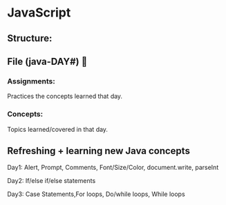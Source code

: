 # JavaScript
<h2>Structure:</h2>
<h2>File (java-DAY#) 📂</h2>
<h3>Assignments:</h3><p> Practices the concepts learned that day. </p>
<h3>Concepts:</h3><p> Topics learned/covered in that day. </p>
<h2>Refreshing + learning new Java concepts</h2>
<p>Day1: Alert, Prompt, Comments, Font/Size/Color, document.write, parseInt </p
<p>Day2: If/else if/else statements </p>
<p>Day3: Case Statements,For loops, Do/while loops, While loops </p>
